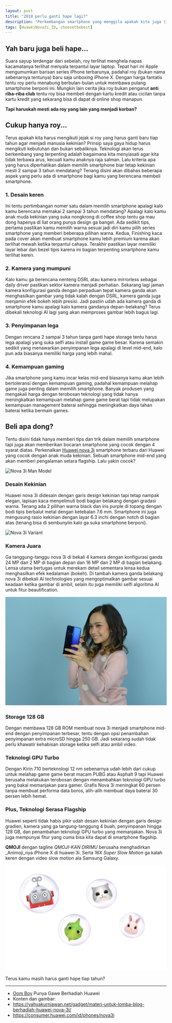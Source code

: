 ```yaml
---
layout: post
title: "2018 perlu ganti hape lagi?"
description: "Perkembangan smartphone yang menggila apakah kita juga (ikutan) menggila?"
tags: [HuaweiNova3i_ID, choosethebest]
---
```

[i3man]: https://raw.githubusercontent.com/edwinlab/blog/master/_assets/images/i3man.JPG "Nova 3i Man Model"
[i3woman]: https://raw.githubusercontent.com/edwinlab/blog/master/_assets/images/i3woman.JPG "Nova 3i Women Model"
[qmoji]: https://raw.githubusercontent.com/edwinlab/blog/master/_assets/images/qmoji.png "Nova 3i QMOJI"
[variant]: https://github.com/edwinlab/blog/blob/master/_assets/images/variant.JPG?raw=true "Nova 3i Variant"

## Yah baru juga beli hape...
Suara sayup terdengar dari sebelah, roy terlihat menghela napas kacamatanya terlihat menyala terpantul layar laptop. Tepat hari ini Apple mengumumkan barisan series iPhone terbarunya, padahal roy (bukan nama sebenarnya tentunya) baru saja unboxing iPhone X. Dengan harga fantatis tentu roy perlu menabung berbulan-bulan untuk membawa pulang smartphone berponi ini. Mungkin lain cerita jika roy bukan penganut __anti riba-riba club__ tentu roy bisa membeli dengan kartu kredit atau cicilan tanpa kartu kredit yang sekarang bisa di dapat di online shop manapun.

__Tapi haruskah mesti ada roy yang lain yang menjadi korban?__

## Cukup hanya roy...
Terus apakah kita harus mengikuti jejak si roy yang harus ganti baru tiap tahun agar menjadi manusia kekinian? Prinsip saya gaya hidup harus mengikuti kebutuhan dan bukan sebaliknya. Teknologi akan terus berkembang yang terpenting adalah bagaimana kita menyiasati agar kita tidak terbawa arus, kecuali kamu anaknya raja salman. Lalu kriteria apa yang harus diperhatikan dalam memilih smartphone biar tetap kekinian mesti 2 sampai 3 tahun mendatang? Tenang disini akan dibahas beberapa aspek yang perlu ada di smartphone bagi kamu yang berencana membeli smartphone.

### 1. Desain keren
Ini tentu pertimbangan nomer satu dalam memilih smartphone apalagi kalo kamu berencana memakai 2 sampai 3 tahun mendatang? Apalagi kalo kamu anak muda kekinian yang suka nongkrong di coffee shop tentu ga mau dong hapenya di liat orang punya design ga banget. Ada sedikit tips, pertama pastikan kamu memilih warna sesuai jadi diri kamu pilih series smartphone yang memberi beberapa pilihan warna. Kedua, Finishing kaca pada cover akan membuat smartphone kamu lebih premium karena akan terlihat mewah ketika terpantul cahaya. Terakhir pastikan layar memiliki layar lebar dan bezel tipis karena ini bagian terpenting smartphone kamu terlihat keren.

### 2. Kamera yang mumpuni
Kalo kamu ga berencana nenteng DSRL atau kamera mirrorless sebagai daily driver pastikan sektor kamera menjadi perhatian. Sekarang lagi jaman kamera konfigurasi ganda dengan perpaduan tepat kamera ganda akan menghasilkan gambar yang tidak kalah dengan DSRL, kamera ganda juga menjamin efek bokeh lebih presisi. Jadi pastiin udah ada kamera ganda di smartphone kamu apalagi kalo kamera gandanya depan-belakang? Terus dibekali teknologi AI lagi yang akan memproses gambar lebih bagus lagi.

### 3. Penyimpanan lega
Dengan rencana 2 sampai 3 tahun tanpa ganti hape storage tentu harus lega apalagi yang suka selfi atau install game game besar. Karena semakin sedikit yang menawarkan penyimpanan lega apalagi di level mid-end, kalo pun ada biasanya memiliki harga yang lebih mahal.

### 4. Kemampuan gaming
Jika smartphone yang kamu incar kelas mid-end biasanya kamu akan lebih bertoleransi dengan kemampuan gaming, padahal kemampuan melahap game juga penting dalam memilih smartphone. Banyak produsen yang mengakali harga dengan terobosan teknologi yang tidak hanya meningkatkan kemampuan melahap game game berat tapi tidak melupakan kemampuan management baterai sehingga meningkatkan daya tahan baterai ketika bermain games.


## Beli apa dong?
Tentu disini tidak hanya memberi tips dan trik dalam memilih smartphone tapi juga akan memberikan bocaran smartphone yang cocok dengan 4 syarat diatas. Perkenalkan [Huawei nova 3i](https://consumer.huawei.com/id/phones/nova3i) smartphone terbaru dari Huawei yang cocok dengan anak muda kekinian. Sebuah smartphone mid-end yang akan memberi pengalaman setara flagship. Lalu yakin cocok?

![Nova 3i Man Model][i3man]

### Desain Kekinian
Huawei nova 3i didesain dengan garis design kekinian tapi tetap nampak elegan, lapisan kaca menyelimuti bodi bagian belakang dengan gradasi warna. Tenang ada 2 pilihan warna black dan iris purple di topang dengan bodi tipis berbalut metal dengan ketebalan 7.6 mm. Smartphone ini juga mengusung rasio kekinian dengan layar 6.3 inchi dengan notch di bagian atas (tenang bisa di sembunyiin kalo ga suka smartphone berponi).

![Nova 3i Variant][variant]

### Kamera Juara
Ga tanggung-tanggu nova 3i di bekali 4 kamera dengan konfigurasi ganda 24 MP dan 2 MP di bagian depan dan 16 MP dan 2 MP di bagian belakang. Lensa utama bertugas untuk merekam detail sementara lensa kedua menghasilkan efek kedalaman (bokeh). Di tambah kamera ganda belakang nova 3i dibekali AI technologies yang mengoptimalkan gambar sesuai keadaan ketika gambar di ambil, selain itu juga memiliki selfi algoritma AI untuk fitur beautification.

![Nova 3i Women Model][i3woman]

### Storage 128 GB
Dengan membawa 128 GB ROM membuat nova 3i menjadi smartphone mid-end dengan penyimpanan terbesar, tentu dengan opsi penambahan penyimpanan extra microSD hingga 250 GB. Jadi sekarang sudah tidak perlu khawatir kehabisan storage ketika selfi atau ambil video.

### Teknologi GPU Turbo
Dengan Kirin 710 berteknologi 12 nm sebenarnya udah lebih dari cukup untuk melahap game game berat macam PUBG atau Asphalt 9 tapi Huawei berusaha melakukan terobosan dengan menambahkan teknologi GPU turbo yang bakal memanjakan para gamer. Grafis Nova 3i meningkat 60 persen tanpa membuat performa data boros, alih-alih membuat daya baterai 30 persen lebih hemat.

### Plus, Teknologi Serasa Flagship
Huawei seperti tidak habis pikir udah desain kekinian dengan garis design gradien, kamera yang ga tangung-tanggung 4 buah, penyimpanan hingga 128 GB, dan penambahan teknologi GPU turbo yang memanjakan. Nova 3i juga mempunyai fitur yang cuma bisa kita dapat di smartphone flagship.

**QMOJI** dengan tagline _QMOJI-KAN DIRIMU_ berusaha menghadirkan _Animoji_nya iPhone X di huawei 3i. Serta _16X Super Slow Motion_ ga kalah keren dengan video slow motion ala Samsung Galaxy.

![QMOJI][qmoji]

Terus kamu masih harus ganti hape tiap tahun?


***
- [Oom Boy](https://yahyakurniawan.net) Punya Gawe Berhadiah Huawei
- Konten dan gambar:
- https://yahyakurniawan.net/gadget/materi-untuk-lomba-blog-berhadiah-huawei-nova-3i/
- https://consumer.huawei.com/id/phones/nova3i